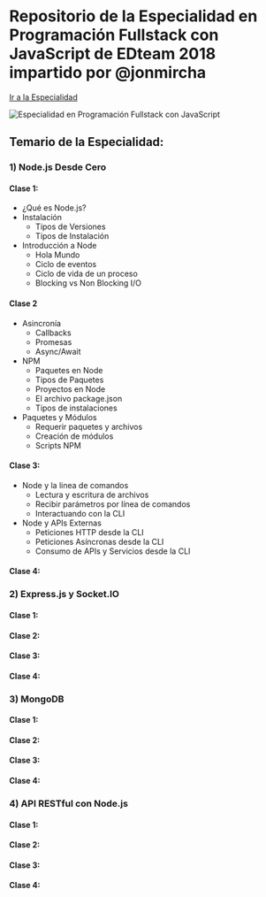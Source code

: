 # Repositorio de la Especialidad en Programación Fullstack con JavaScript de EDteam 2018 impartido por @jonmircha

[Ir a la Especialidad](https://ed.team/especialidades/js-fullstack)

![Especialidad en Programación Fullstack con JavaScript](https://ed.team/sites/default/files/2018-06/fullstack-js.jpg)

## Temario de la Especialidad:

### 1) Node.js Desde Cero

#### Clase 1:

* ¿Qué es Node.js?
* Instalación
  * Tipos de Versiones
  * Tipos de Instalación
* Introducción a Node
  * Hola Mundo
  * Ciclo de eventos
  * Ciclo de vida de un proceso
  * Blocking vs Non Blocking I/O

#### Clase 2

* Asincronía
  * Callbacks
  * Promesas
  * Async/Await
* NPM
  * Paquetes en Node
  * Tipos de Paquetes
  * Proyectos en Node
  * El archivo package.json
  * Tipos de instalaciones
* Paquetes y Módulos
  * Requerir paquetes y archivos
  * Creación de módulos
  * Scripts NPM

#### Clase 3:

* Node y la linea de comandos
  * Lectura y escritura de archivos
  * Recibir parámetros por línea de comandos
  * Interactuando con la CLI
* Node y APIs Externas
  * Peticiones HTTP desde la CLI
  * Peticiones Asíncronas desde la CLI
  * Consumo de APIs y Servicios desde la CLI

#### Clase 4:


### 2) Express.js y Socket.IO

#### Clase 1:

#### Clase 2:

#### Clase 3:

#### Clase 4:

### 3) MongoDB

#### Clase 1:

#### Clase 2:

#### Clase 3:

#### Clase 4:

### 4) API RESTful con Node.js

#### Clase 1:

#### Clase 2:

#### Clase 3:

#### Clase 4:
